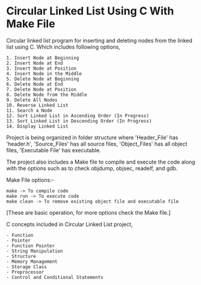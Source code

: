 # Circular Linked List Using C With Make File

Circular linked list program for inserting and deleting nodes from the linked list using C. Which includes following options,
    
    1. Insert Node at Beginning
    2. Insert Node at End
    3. Insert Node at Position
    4. Insert Node in the Middle
    5. Delete Node at Beginning
    6. Delete Node at End
    7. Delete Node at Position
    8. Delete Node from the Middle
    9. Delete All Nodes 
    10. Reverse Linked List 
    11. Search a Node 
    12. Sort Linked List in Ascending Order (In Progress)
    13. Sort Linked List in Descending Order (In Progress)
    14. Display Linked List

Project is being organized in folder structure where 'Header_File' has 'header.h', 'Source_Files' has all source files, 'Object_Files' has all object files, 'Executable File' has executable.

The project also includes a Make file to compile and execute the code along with the options such as to check objdump, objsec, readelf, and gdb.

Make File options:-
    
    make -> To compile code
    make run -> To execute code
    make clean -> To remove existing object file and executable file
[These are basic operation, for more options check the Make file.]

C concepts included in Circular Linked List project,
    
    - Function
    - Pointer
    - Function Pointer
    - String Manipulation
    - Structure
    - Memory Management
    - Storage Class
    - Preprocessor
    - Control and Conditional Statements
